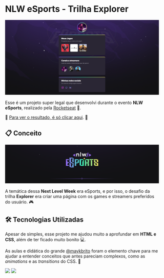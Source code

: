 # NLW eSports - Trilha Explorer
![preview](././assets/preview.png)

Esse é um projeto super legal que desenvolvi durante o evento **NLW eSports**, realizado pela [Rocketseat](https://github.com/Rocketseat) 🚀. 

🔗 [Para ver o resultado, é só clicar aqui](https://jonasnoliveira.github.io/nlw-esports-explorer/). 🔗

## 📋 Conceito
![nlw esports banner](././assets/nlw-esports-banner.png)

A temática dessa **Next Level Week** era eSports, e por isso, o desafio da trilha **Explorer** era criar uma página com os games e streamers preferidos do usuário. 🎮

## 🛠️ Tecnologias Utilizadas
Apesar de simples, esse projeto me ajudou muito a aprofundar em **HTML e CSS**, além de ter ficado muito bonito 💻.

As aulas e didática do grande [@maykbrito](https://github.com/maykbrito) foram o elemento chave para me ajudar a entender conceitos que antes pareciam complexos, como as *animations* e as *transitions* do CSS. 🧠

[<img src="https://img.shields.io/badge/html5-%23E34F26.svg?style=for-the-badge&logo=html5&logoColor=white" />](#)
[<img src="https://img.shields.io/badge/css3-%231572B6.svg?style=for-the-badge&logo=css3&logoColor=white" />](#)

